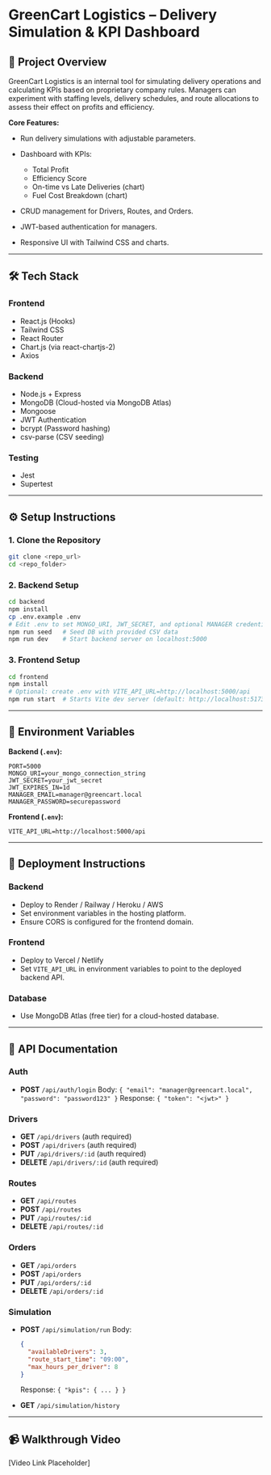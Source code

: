 

# GreenCart Logistics – Delivery Simulation & KPI Dashboard

## 📌 Project Overview

GreenCart Logistics is an internal tool for simulating delivery operations and calculating KPIs based on proprietary company rules.
Managers can experiment with staffing levels, delivery schedules, and route allocations to assess their effect on profits and efficiency.

**Core Features:**

* Run delivery simulations with adjustable parameters.
* Dashboard with KPIs:

  * Total Profit
  * Efficiency Score
  * On-time vs Late Deliveries (chart)
  * Fuel Cost Breakdown (chart)
* CRUD management for Drivers, Routes, and Orders.
* JWT-based authentication for managers.
* Responsive UI with Tailwind CSS and charts.

---

## 🛠 Tech Stack

### Frontend

* React.js (Hooks)
* Tailwind CSS
* React Router
* Chart.js (via react-chartjs-2)
* Axios

### Backend

* Node.js + Express
* MongoDB (Cloud-hosted via MongoDB Atlas)
* Mongoose
* JWT Authentication
* bcrypt (Password hashing)
* csv-parse (CSV seeding)

### Testing

* Jest
* Supertest

---

## ⚙️ Setup Instructions

### 1. Clone the Repository

```bash
git clone <repo_url>
cd <repo_folder>
```

### 2. Backend Setup

```bash
cd backend
npm install
cp .env.example .env
# Edit .env to set MONGO_URI, JWT_SECRET, and optional MANAGER credentials
npm run seed   # Seed DB with provided CSV data
npm run dev    # Start backend server on localhost:5000
```

### 3. Frontend Setup

```bash
cd frontend
npm install
# Optional: create .env with VITE_API_URL=http://localhost:5000/api
npm run start  # Starts Vite dev server (default: http://localhost:5173)
```

---

## 🔑 Environment Variables

**Backend (`.env`):**

```
PORT=5000
MONGO_URI=your_mongo_connection_string
JWT_SECRET=your_jwt_secret
JWT_EXPIRES_IN=1d
MANAGER_EMAIL=manager@greencart.local
MANAGER_PASSWORD=securepassword
```

**Frontend (`.env`):**

```
VITE_API_URL=http://localhost:5000/api
```

---

## 🚀 Deployment Instructions

### Backend

* Deploy to Render / Railway / Heroku / AWS
* Set environment variables in the hosting platform.
* Ensure CORS is configured for the frontend domain.

### Frontend

* Deploy to Vercel / Netlify
* Set `VITE_API_URL` in environment variables to point to the deployed backend API.

### Database

* Use MongoDB Atlas (free tier) for a cloud-hosted database.

---

## 📡 API Documentation

### Auth

* **POST** `/api/auth/login`
  Body: `{ "email": "manager@greencart.local", "password": "password123" }`
  Response: `{ "token": "<jwt>" }`

### Drivers

* **GET** `/api/drivers` (auth required)
* **POST** `/api/drivers` (auth required)
* **PUT** `/api/drivers/:id` (auth required)
* **DELETE** `/api/drivers/:id` (auth required)

### Routes

* **GET** `/api/routes`
* **POST** `/api/routes`
* **PUT** `/api/routes/:id`
* **DELETE** `/api/routes/:id`

### Orders

* **GET** `/api/orders`
* **POST** `/api/orders`
* **PUT** `/api/orders/:id`
* **DELETE** `/api/orders/:id`

### Simulation

* **POST** `/api/simulation/run`
  Body:

  ```json
  {
    "availableDrivers": 3,
    "route_start_time": "09:00",
    "max_hours_per_driver": 8
  }
  ```

  Response: `{ "kpis": { ... } }`

* **GET** `/api/simulation/history`

---

## 📹 Walkthrough Video

\[Video Link Placeholder]


